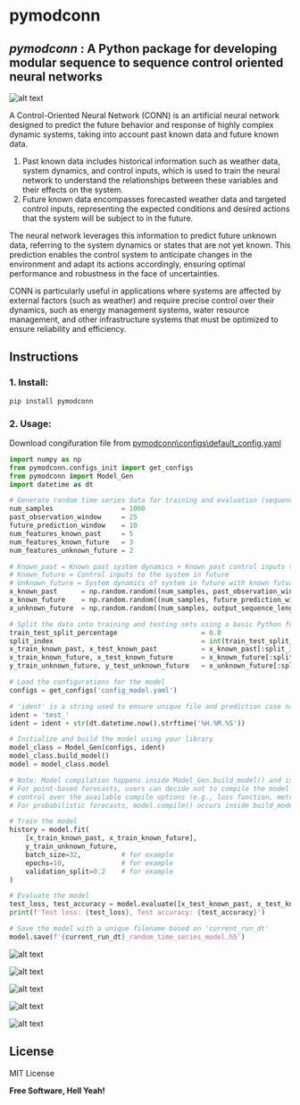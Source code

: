 # pymodconn

## _pymodconn_ : A Python package for developing modular sequence to sequence control oriented neural networks

![alt text](https://github.com/gaurav306/pymodconn/blob/master/Readme_images/CONN.png)

A Control-Oriented Neural Network (CONN) is an artificial neural network designed to predict the future behavior and response of highly complex dynamic systems, taking into account past known data and future known data.

1. Past known data includes historical information such as weather data, system dynamics, and control inputs, which is used to train the neural network to understand the relationships between these variables and their effects on the system.
2. Future known data encompasses forecasted weather data and targeted control inputs, representing the expected conditions and desired actions that the system will be subject to in the future.

The neural network leverages this information to predict future unknown data, referring to the system dynamics or states that are not yet known. This prediction enables the control system to anticipate changes in the environment and adapt its actions accordingly, ensuring optimal performance and robustness in the face of uncertainties.

CONN is particularly useful in applications where systems are affected by external factors (such as weather) and require precise control over their dynamics, such as energy management systems, water resource management, and other infrastructure systems that must be optimized to ensure reliability and efficiency.

## Instructions

### 1. Install:
```
pip install pymodconn
```
### 2. Usage:
Download congifuration file from [pymodconn\configs\default_config.yaml]

```python
import numpy as np
from pymodconn.configs_init import get_configs
from pymodconn import Model_Gen
import datetime as dt

# Generate random time series data for training and evaluation (sequence-to-sequence)
num_samples                 = 1000
past_observation_window     = 25      
future_prediction_window    = 10      
num_features_known_past     = 5
num_features_known_future   = 3
num_features_unknown_future = 2

# Known_past = Known past system dynamics + Known past control inputs to the system
# Known_future = Control inputs to the system in future
# Unknown_future = System dynamics of system in future with known future control inputs
x_known_past      = np.random.random((num_samples, past_observation_window, num_features_known_past))
x_known_future    = np.random.random((num_samples, future_prediction_window, num_features_known_future))
x_unknown_future  = np.random.random((num_samples, output_sequence_length, num_features_unknown_future))

# Split the data into training and testing sets using a basic Python function
train_test_split_percentage                     = 0.8
split_index                                     = int(train_test_split_percentage * num_samples)
x_train_known_past, x_test_known_past           = x_known_past[:split_index], x_known_past[split_index:]
x_train_known_future, x_test_known_future       = x_known_future[:split_index], x_known_future[split_index:]
y_train_unknown_future, y_test_unknown_future   = x_unknown_future[:split_index], x_unknown_future[split_index:]

# Load the configurations for the model
configs = get_configs('config_model.yaml')

# 'ident' is a string used to ensure unique file and prediction case names
ident = 'test_'
ident = ident + str(dt.datetime.now().strftime('%H.%M.%S'))

# Initialize and build the model using your library
model_class = Model_Gen(configs, ident)
model_class.build_model()
model = model_class.model

# Note: Model compilation happens inside Model_Gen.build_model() and is dependent on the user's choice.
# For point-based forecasts, users can decide not to compile the model inside build_model() to have more
# control over the available compile options (e.g., loss function, metrics, and learning rate schedulers).
# For probabilistic forecasts, model.compile() occurs inside build_model() since custom loss functions are used.

# Train the model
history = model.fit(
    [x_train_known_past, x_train_known_future],
    y_train_unknown_future,
    batch_size=32,          # for example
    epochs=10,              # for example
    validation_split=0.2    # for example
)

# Evaluate the model
test_loss, test_accuracy = model.evaluate([x_test_known_past, x_test_known_future], y_test_unknown_future)
print(f'Test loss: {test_loss}, Test accuracy: {test_accuracy}')

# Save the model with a unique filename based on 'current_run_dt'
model.save(f'{current_run_dt}_random_time_series_model.h5')
```

![alt text](https://github.com/gaurav306/pymodconn/blob/master/Readme_images/Picture2.png)

![alt text](https://github.com/gaurav306/pymodconn/blob/master/Readme_images/Picture3.png)

![alt text](https://github.com/gaurav306/pymodconn/blob/master/Readme_images/Picture4.png)

![alt text](https://github.com/gaurav306/pymodconn/blob/master/Readme_images/Picture5.png)

![alt text](https://github.com/gaurav306/pymodconn/blob/master/Readme_images/Picture6.png)


## License

MIT License

**Free Software, Hell Yeah!**

   [pymodconn\configs\default_config.yaml]: <https://github.com/gaurav306/pymodconn/blob/master/pymodconn/configs/default_config.yaml>